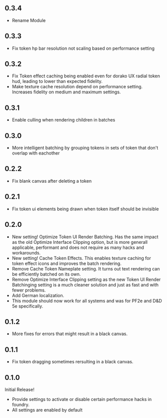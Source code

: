## 0.3.4

- Rename Module

## 0.3.3

- Fix token hp bar resolution not scaling based on performance setting

## 0.3.2

- Fix Token effect caching being enabled even for dorako UX radial token hud, leading to lower than expected fidelity.
- Make texture cache resolution depend on performance setting. Increases fidelity on medium and maximum settings.

## 0.3.1

- Enable culling when rendering children in batches

## 0.3.0

- More intelligent batching by grouping tokens in sets of token that don't overlap with eachother

## 0.2.2

- Fix blank canvas after deleting a token

## 0.2.1

- Fix token ui elements being drawn when token itself should be invisible

## 0.2.0

- New setting! Optimize Token UI Render Batching. Has the same impact as the old
  Optimize Interface Clipping option, but is more generall applicable,
  performant and does not require as many hacks and workarounds.
- New setting! Cache Token Effects. This enables texture caching for token effect
  icons and improves the batch rendering.
- Remove Cache Token Nameplate setting. It turns out text rendering can be efficiently
  batched on its own.
- Remove Optimize Interface Clipping setting as the new Token UI Render Batchinging setting
  is a much cleaner solution and just as fast and with fewer problems.
- Add German localization.
- This module should now work for all systems and was for PF2e and D&D 5e specifically.

## 0.1.2

- More fixes for errors that might result in a black canvas.

## 0.1.1

- Fix token dragging sometimes rersulting in a black canvas.

## 0.1.0

Initial Release!

- Provide settings to activate or disable certain performance hacks in foundry.
- All settings are enabled by default
